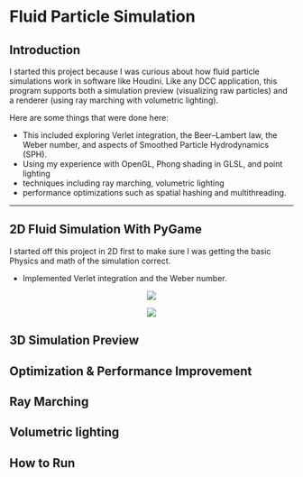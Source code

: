 # Fluid Particle Simulation

## Introduction

I started this project because I was curious about how fluid particle simulations work in software like Houdini. Like any DCC application, this program supports both a simulation preview (visualizing raw particles) and a renderer (using ray marching with volumetric lighting).

Here are some things that were done here: 
- This included exploring Verlet integration, the Beer–Lambert law, the Weber number, and aspects of Smoothed Particle Hydrodynamics (SPH).
- Using my experience with OpenGL, Phong shading in GLSL, and point lighting
- techniques including ray marching, volumetric lighting
- performance optimizations such as spatial hashing and multithreading. 
____________________________

## 2D Fluid Simulation With PyGame
I started off this project in 2D first to make sure I was getting the basic Physics and math of the simulation correct.
- Implemented Verlet integration and the Weber number.
<p align="center">
    <img src="./renders/2D_sim.gif">
</p>
<p align="center">
    <img src="./renders/2D_weber.gif">
</p>

## 3D Simulation Preview

## Optimization & Performance Improvement

## Ray Marching

## Volumetric lighting

## How to Run
